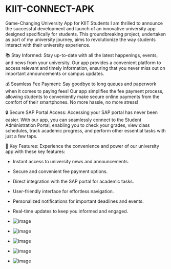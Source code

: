 # KIIT-CONNECT-APK
Game-Changing University App for  KIIT Students
I am thrilled to announce the successful development and launch of an innovative university app designed specifically for students. This groundbreaking project, undertaken as part of my university journey, aims to revolutionize the way students interact with their university experience.

📚 Stay Informed:
Stay up-to-date with all the latest happenings, events, and news from your university. Our app provides a convenient platform to access relevant and timely information, ensuring that you never miss out on important announcements or campus updates.

💰 Seamless Fee Payment:
Say goodbye to long queues and paperwork when it comes to paying fees! Our app simplifies the fee payment process, allowing students to conveniently make secure online payments from the comfort of their smartphones. No more hassle, no more stress!

🔒 Secure SAP Portal Access:
Accessing your SAP portal has never been easier. With our app, you can seamlessly connect to the Student Administration Portal, enabling you to check your grades, view class schedules, track academic progress, and perform other essential tasks with just a few taps.

🌟 Key Features:
Experience the convenience and power of our university app with these key features:
- Instant access to university news and announcements.
- Secure and convenient fee payment options.
- Direct integration with the SAP portal for academic tasks.
- User-friendly interface for effortless navigation.
- Personalized notifications for important deadlines and events.
- Real-time updates to keep you informed and engaged.

- ![image](https://github.com/user-attachments/assets/05bcae91-3e40-45a3-b1fb-5d0ef951585e)

- ![image](https://github.com/user-attachments/assets/38b425fc-b03c-47e6-b630-9b9f86e4f1f7)

- ![image](https://github.com/user-attachments/assets/70d8a9a9-17b4-464a-bd50-48f10398aba6)

- ![image](https://github.com/user-attachments/assets/7a02a99f-7f9b-4707-8633-8b83e2f39796)

- ![image](https://github.com/user-attachments/assets/b6abc2e1-529d-4b71-94b5-4def43b912bd)





